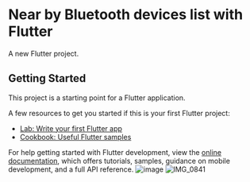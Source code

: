 # Near by Bluetooth devices list with Flutter

A new Flutter project.

## Getting Started

This project is a starting point for a Flutter application.

A few resources to get you started if this is your first Flutter project:

- [Lab: Write your first Flutter app](https://docs.flutter.dev/get-started/codelab)
- [Cookbook: Useful Flutter samples](https://docs.flutter.dev/cookbook)

For help getting started with Flutter development, view the
[online documentation](https://docs.flutter.dev/), which offers tutorials,
samples, guidance on mobile development, and a full API reference.
![image](https://github.com/Vyzion-Innovation/Bluetooth-Devices-With-Flutter/assets/11502601/82610e13-d54f-4746-8c0e-00c0a13dcc2f)
![IMG_0841](https://github.com/Vyzion-Innovation/Bluetooth-Devices-With-Flutter/assets/11502601/785ef892-a144-4dac-8c57-7b2d5500200d)
